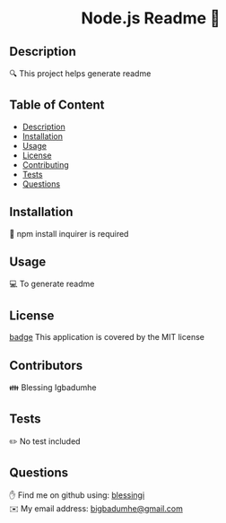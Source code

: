 
  <h1 align="center">Node.js Readme  👋</h1>

## Description
  🔍 This project helps generate readme

## Table of Content
- [Description](#description)
- [Installation](#installation)
- [Usage](#usage)
- [License](#license)
- [Contributing](#contributors)
- [Tests](#test)
- [Questions](#questions)

## Installation
  💾 npm install inquirer is required

## Usage
  💻 To generate readme

## License
  [badge](https://img.shields.io/badge/license-MIT-brightgreen)
  This application is covered by the MIT license

## Contributors
  👪 Blessing Igbadumhe

## Tests
  ✏️ No test included

## Questions
  ✋ Find me on github using: [blessingi](https://github.com/blessingi)
  <br>
  ✉️ My email address: bigbadumhe@gmail.com

